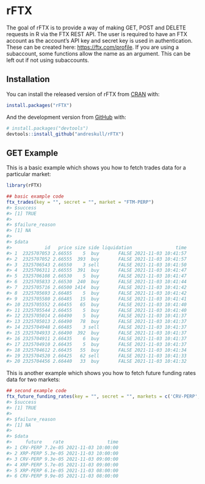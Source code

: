 
<!-- README.md is generated from README.Rmd. Please edit that file -->

# rFTX

<!-- badges: start -->
<!-- badges: end -->

The goal of rFTX is to provide a way of making GET, POST and DELETE
requests in R via the FTX REST API. The user is required to have an FTX
account as the account’s API key and secret key is used in
authentication. These can be created here: <https://ftx.com/profile>. If
you are using a subaccount, some functions allow the name as an
argument. This can be left out if not using subaccounts.

## Installation

You can install the released version of rFTX from
[CRAN](https://CRAN.R-project.org) with:

``` r
install.packages("rFTX")
```

And the development version from [GitHub](https://github.com/) with:

``` r
# install.packages("devtools")
devtools::install_github("andreskull/rFTX")
```

## GET Example

This is a basic example which shows you how to fetch trades data for a
particular market:

``` r
library(rFTX)

## basic example code
ftx_trades(key = "", secret = "", market = "FTM-PERP")
#> $success
#> [1] TRUE
#> 
#> $failure_reason
#> [1] NA
#> 
#> $data
#>            id   price size side liquidation                time
#> 1  2325707053 2.66555    5  buy       FALSE 2021-11-03 10:41:57
#> 2  2325707052 2.66555  393  buy       FALSE 2021-11-03 10:41:57
#> 3  2325706543 2.66550    3 sell       FALSE 2021-11-03 10:41:50
#> 4  2325706311 2.66555  391  buy       FALSE 2021-11-03 10:41:47
#> 5  2325706108 2.66530    5  buy       FALSE 2021-11-03 10:41:47
#> 6  2325705833 2.66530  240  buy       FALSE 2021-11-03 10:41:44
#> 7  2325705716 2.66500 1414  buy       FALSE 2021-11-03 10:41:42
#> 8  2325705693 2.66485    5  buy       FALSE 2021-11-03 10:41:42
#> 9  2325705580 2.66485   15  buy       FALSE 2021-11-03 10:41:41
#> 10 2325705552 2.66455   65  buy       FALSE 2021-11-03 10:41:40
#> 11 2325705544 2.66455    5  buy       FALSE 2021-11-03 10:41:40
#> 12 2325705014 2.66490    5  buy       FALSE 2021-11-03 10:41:37
#> 13 2325705013 2.66490   78  buy       FALSE 2021-11-03 10:41:37
#> 14 2325704948 2.66485    3 sell       FALSE 2021-11-03 10:41:37
#> 15 2325704933 2.66490  392  buy       FALSE 2021-11-03 10:41:37
#> 16 2325704911 2.66435    6  buy       FALSE 2021-11-03 10:41:37
#> 17 2325704910 2.66435    5  buy       FALSE 2021-11-03 10:41:37
#> 18 2325704612 2.66435   55  buy       FALSE 2021-11-03 10:41:34
#> 19 2325704520 2.66425   62 sell       FALSE 2021-11-03 10:41:33
#> 20 2325704456 2.66440   33  buy       FALSE 2021-11-03 10:41:32
```

This is another example which shows you how to fetch future funding
rates data for two markets:

``` r
## second example code
ftx_future_funding_rates(key = "", secret = "", markets = c('CRV-PERP','XRP-PERP'))
#> $success
#> [1] TRUE
#> 
#> $failure_reason
#> [1] NA
#> 
#> $data
#>     future    rate                time
#> 1 CRV-PERP 7.2e-05 2021-11-03 10:00:00
#> 2 XRP-PERP 5.3e-05 2021-11-03 10:00:00
#> 3 CRV-PERP 9.3e-05 2021-11-03 09:00:00
#> 4 XRP-PERP 5.7e-05 2021-11-03 09:00:00
#> 5 XRP-PERP 6.1e-05 2021-11-03 08:00:00
#> 6 CRV-PERP 9.9e-05 2021-11-03 08:00:00
```
